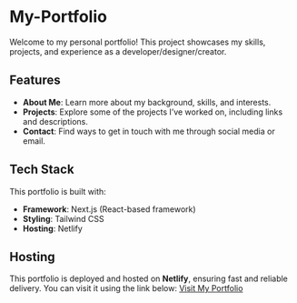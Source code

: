 # My-Portfolio

Welcome to my personal portfolio! This project showcases my skills, projects, and experience as a developer/designer/creator.

## Features
- **About Me**: Learn more about my background, skills, and interests.
- **Projects**: Explore some of the projects I’ve worked on, including links and descriptions.
- **Contact**: Find ways to get in touch with me through social media or email.

## Tech Stack
This portfolio is built with:
- **Framework**: Next.js (React-based framework)
- **Styling**: Tailwind CSS
- **Hosting**: Netlify

## Hosting
This portfolio is deployed and hosted on **Netlify**, ensuring fast and reliable delivery. You can visit it using the link below:
[Visit My Portfolio](https://bihesha.netlify.app/projects)
